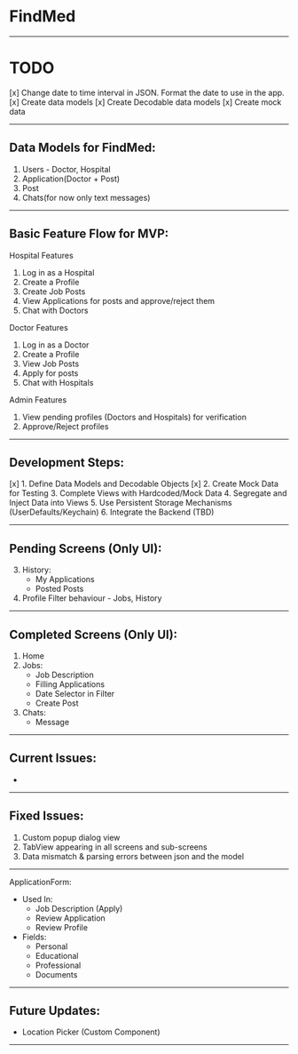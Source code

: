 # FindMed

---------------------------------------------------------------
# TODO
[x] Change date to time interval in JSON. Format the date to use in the app.
[x] Create data models
[x] Create Decodable data models
[x] Create mock data

---------------------------------------------------------------

## Data Models for FindMed:
1. Users - Doctor, Hospital
2. Application(Doctor + Post)
3. Post
4. Chats(for now only text messages)

---------------------------------------------------------------

## Basic Feature Flow for MVP:

Hospital Features
1. Log in as a Hospital
2. Create a Profile
3. Create Job Posts
4. View Applications for posts and approve/reject them
5. Chat with Doctors

Doctor Features
1. Log in as a Doctor
2. Create a Profile
3. View Job Posts
4. Apply for posts
5. Chat with Hospitals

Admin Features
1. View pending profiles (Doctors and Hospitals) for verification
2. Approve/Reject profiles

---------------------------------------------------------------

## Development Steps:
[x] 1. Define Data Models and Decodable Objects
[x] 2. Create Mock Data for Testing
3. Complete Views with Hardcoded/Mock Data
4. Segregate and Inject Data into Views
5. Use Persistent Storage Mechanisms (UserDefaults/Keychain)
6. Integrate the Backend (TBD)

---------------------------------------------------------------

## Pending Screens (Only UI):
3. History:
   - My Applications
   - Posted Posts
5. Profile
Filter behaviour - Jobs, History

---------------------------------------------------------------

## Completed Screens (Only UI):
1. Home
2. Jobs:
   - Job Description
   - Filling Applications
   - Date Selector in Filter
   - Create Post
4. Chats:
   - Message

---------------------------------------------------------------

## Current Issues:
- 

---------------------------------------------------------------

## Fixed Issues:
1. Custom popup dialog view
2. TabView appearing in all screens and sub-screens
3. Data mismatch & parsing errors between json and the model

---------------------------------------------------------------

ApplicationForm:
- Used In:
  - Job Description (Apply)
  - Review Application
  - Review Profile
- Fields:
  - Personal
  - Educational
  - Professional
  - Documents

---------------------------------------------------------------

## Future Updates:
- Location Picker (Custom Component)

---------------------------------------------------------------
